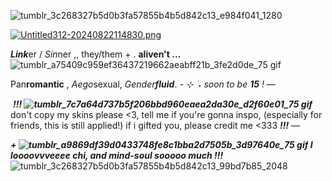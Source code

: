 ![tumblr_3c268327b5d0b3fa57855b4b5d842c13_e984f041_1280](https://github.com/user-attachments/assets/00c05e43-4864-43e9-a67f-24e0c7a4fedb)

[![Untitled312-20240822114830.png](https://i.postimg.cc/3rGszHN3/Untitled312-20240822114830.png)](https://postimg.cc/t7XvVwFc)


***Link***er / *Sin*ner ,, they/them + . **aliven't ...** ![tumblr_a75409c959ef36437219662aeabff21b_3fe2d0de_75 gif](https://github.com/user-attachments/assets/5cd4c0ce-f978-4219-b974-ca176add0cbe)

 Pan**romantic** , *Aego*sexual, *Gender****fluid***.
*- ⊹ ࣪ ˖ soon to be **15** !* —

‎‎ ***!!! ![tumblr_7c7a64d737b5f206bbd960eaea2da30e_d2f60e01_75 gif](https://github.com/user-attachments/assets/0238e456-76ee-47e3-a24a-0ce403738211)‎*** don't copy my skins please <3, tell me if you're gonna inspo, (especially for friends, this is still applied!) if i gifted you, please credit me <333 ***!!!*** — 

***‎‎+ ![tumblr_a9869df39d0433748fe8c1bba2d7505b_3d97640e_75 gif](https://github.com/user-attachments/assets/26a485c3-4ee7-4c2e-bb49-cbd275762de9) I loooovvveeee chi, and mind-soul sooooo much !!!***
![tumblr_3c268327b5d0b3fa57855b4b5d842c13_99bd7b85_2048](https://github.com/user-attachments/assets/fdcdaf55-e0f8-473b-b32c-4b7231ea46d8)
